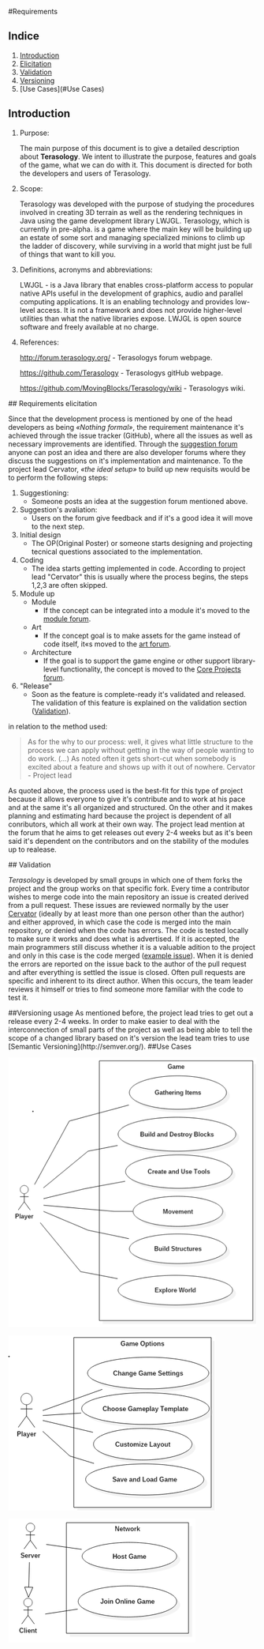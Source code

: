 
#Requirements
## Indice
1. [Introduction](#Introduction)
2. [Elicitation](#Elicitation)
3. [Validation](#Validation)
4. [Versioning](#Versioning)
5. [Use Cases](#Use Cases)


<a name="Introduction"/></a>
## Introduction

1. Purpose:

    The main purpose of this document is to give a detailed description about **Terasology**. 
    We intent to illustrate the purpose, features and goals of the game, what we can do with it. This document is directed for both the developers and users of Terasology.


2. Scope:

    Terasology was developed with the purpose of studying the procedures involved in creating 3D terrain as well as the rendering 
    techniques in Java using the game development library LWJGL. Terasology, which is currently in pre-alpha. 
    is a game where the main key will be building up an estate of some sort and managing specialized minions to climb up the ladder of discovery, 
    while surviving in a world that might just be full of things that want to kill you.
 
3.  Definitions, acronyms and abbreviations:

    LWJGL -  is a Java library that enables cross-platform access to popular native APIs useful in the development of graphics, audio and parallel computing applications. It is an enabling technology and provides low-level access. It is not a framework and does not provide higher-level utilities than what the native libraries expose. LWJGL is open source software and freely available at no charge.

4. References:

    http://forum.terasology.org/ - Terasologys  forum webpage.
    
    https://github.com/Terasology - Terasologys gitHub webpage.
    
    https://github.com/MovingBlocks/Terasology/wiki - Terasologys wiki.

<a name="Elicitation"/>
## Requirements elicitation

Since that the development process is mentioned by one of the head developers as being *«Nothing formal»*, the requirement maintenance it's achieved through the issue tracker (GitHub), where all the issues as well as necessary improvements are identified. Through the [suggestion forum](http://forum.terasology.org/forum/suggestions.21/) anyone can post an idea and there are also developer forums where they discuss the suggestions on it's implementation and maintenance.
To the project lead Cervator, *«the ideal setup»* to build up new requisits  would be to perform the following steps:

1. Suggestioning:
    * Someone posts an idea at the suggestion forum mentioned above.
2. Suggestion's avaliation:
    * Users on the forum give feedback and if it's a good idea it will move to the next step.
3. Initial design
    * The OP(Original Poster) or someone starts designing and projecting tecnical questions associated to the implementation.
4. Coding
    * The idea starts getting implemented in code. According to project lead "Cervator" this is usually where the process begins, the steps 1,2,3 are often skipped.
5. Module up
    * Module 
        * If the concept can be integrated into a module it's moved to the [module forum](http://forum.terasology.org/forum/modules.55/).
    * Art
        * If the concept goal is to make assets for the game instead of code itself, it«s moved to the [art forum](http://forum.terasology.org/forum/art-media.25/).
    * Architecture
        * If the goal is to support the game engine or other support library-level functionality, the concept is moved to the [Core Projects forum](http://forum.terasology.org/forum/core-projects.54/).
6. "Release"
    * Soon as the feature is complete-ready it's validated and released. The validation of this feature is explained on the validation section (<a name="index"/>[Validation](#validation)).

in relation to the method used:
>As for the why to our process: well, it gives what little structure to the process we can apply without getting in the way of people wanting to do work. (...)  As noted often it gets short-cut when somebody is excited about a feature and shows up with it out of nowhere.
Cervator - Project lead

As quoted above, the process used is the best-fit for this type of project because it allows everyone to give it's contribute and to work at his pace and at the same it's all organized and structured. On the other and it makes planning and estimating hard because the project is dependent of all conributors, which all work at their own way.
The project lead mention at the forum that he aims to get releases out every 2-4 weeks but as it's been said it's dependent on the contributors and on the stability of the modules up to realease.

<a name="Validation"/>
## Validation

*Terasology* is developed by small groups in which one of them forks the project and the group works on that specific fork. Every time a contributor wishes to merge code into the main repository an issue is created derived from a pull request. These issues are reviewed normally by the user [Cervator](https://github.com/Cervator) (ideally by at least more than one person other than the author) and either approved, in which case the code is merged into the main repository, or denied when the code has errors. The code is tested locally to make sure it works and does what is advertised. If it is accepted, the main programmers still discuss whether it is a valuable adition to the project and only in this case is the code merged ([example issue](https://github.com/MovingBlocks/Terasology/pull/1760)). When it is denied the errors are reported on the issue back to the author of the pull request and after everything is settled the issue is closed. Often pull requests are specific and inherent to its direct author. When this occurs, the team leader reviews it himself or tries to find someone more familiar with the code to test it.

<a name="Versioning"/>
##Versioning usage
As mentioned before, the project lead tries to get out a release every 2-4 weeks. In order to make easier to deal with the interconnection of small parts of the project as well as being able to tell the scope of a changed library based on it's version the lead team tries to use [Semantic Versioning](http://semver.org/).  

<a name="Use Cases"/>
##Use Cases

![Use Case 1](https://github.com/dimamo5/Terasology/blob/Diogo/ESOF-DOCS/Requirements/images/game.png)

![Use Case 2](https://github.com/dimamo5/Terasology/blob/Diogo/ESOF-DOCS/Requirements/images/options.png)

![Use Case 3](https://github.com/dimamo5/Terasology/blob/Diogo/ESOF-DOCS/Requirements/images/network.png)